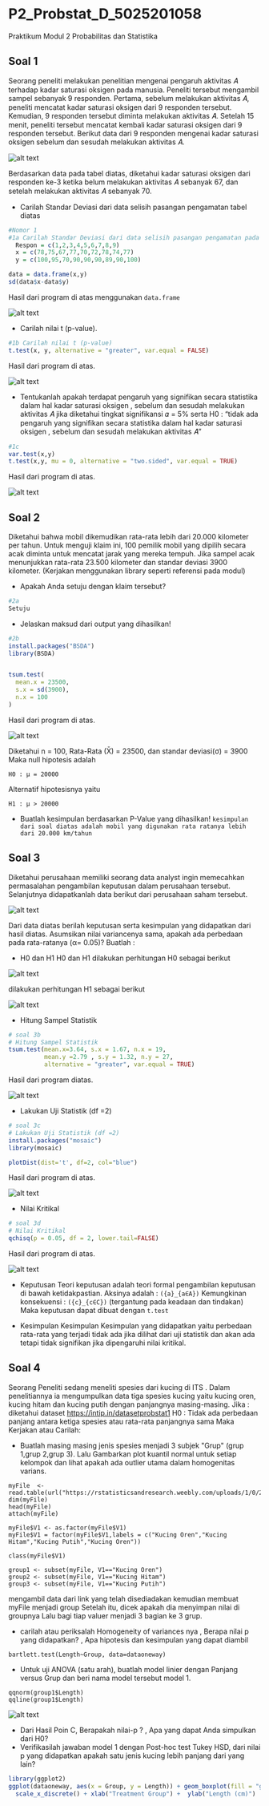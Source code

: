 # P2_Probstat_D_5025201058
Praktikum Modul 2 Probabilitas dan Statistika

## Soal 1
  Seorang peneliti melakukan penelitian mengenai pengaruh aktivitas 𝐴 terhadap
kadar saturasi oksigen pada manusia. Peneliti tersebut mengambil sampel
sebanyak 9 responden. Pertama, sebelum melakukan aktivitas 𝐴, peneliti mencatat
kadar saturasi oksigen dari 9 responden tersebut. Kemudian, 9 responden tersebut
diminta melakukan aktivitas 𝐴. Setelah 15 menit, peneliti tersebut mencatat kembali
kadar saturasi oksigen dari 9 responden tersebut. Berikut data dari 9 responden
mengenai kadar saturasi oksigen sebelum dan sesudah melakukan aktivitas 𝐴.   

![alt text](https://github.com/zunia25/P2_Probstat_D_5025201058/blob/main/File_Praktikum2_Probstat/Tabel.png)

Berdasarkan data pada tabel diatas, diketahui kadar saturasi oksigen dari responden ke-3 ketika belum melakukan aktivitas 𝐴 sebanyak 67,
dan setelah melakukan aktivitas 𝐴 sebanyak 70.

- Carilah Standar Deviasi dari data selisih pasangan pengamatan tabel diatas

```R
#Nomor 1
#1a Carilah Standar Deviasi dari data selisih pasangan pengamatan pada tabel
  Respon = c(1,2,3,4,5,6,7,8,9)
  x = c(78,75,67,77,70,72,78,74,77)
  y = c(100,95,70,90,90,90,89,90,100)

data = data.frame(x,y)
sd(data$x-data$y)
```
Hasil dari program di atas menggunakan `data.frame`
  
  ![alt text](https://github.com/zunia25/P2_Probstat_D_5025201058/blob/main/File_Praktikum2_Probstat/1a.png)

- Carilah nilai t (p-value).

```R
#1b Carilah nilai t (p-value)
t.test(x, y, alternative = "greater", var.equal = FALSE)
```

Hasil dari program di atas.

  ![alt text](https://github.com/zunia25/P2_Probstat_D_5025201058/blob/main/File_Praktikum2_Probstat/1b.png)
  
- Tentukanlah apakah terdapat pengaruh yang signifikan secara statistika
dalam hal kadar saturasi oksigen , sebelum dan sesudah melakukan
aktivitas 𝐴 jika diketahui tingkat signifikansi 𝛼 = 5% serta H0 : “tidak ada
pengaruh yang signifikan secara statistika dalam hal kadar saturasi
oksigen , sebelum dan sesudah melakukan aktivitas 𝐴”

```R
#1c 
var.test(x,y)
t.test(x,y, mu = 0, alternative = "two.sided", var.equal = TRUE)
```

Hasil dari program di atas.

  ![alt text](https://github.com/zunia25/P2_Probstat_D_5025201058/blob/main/File_Praktikum2_Probstat/1c.png)
  
 ## Soal 2
 Diketahui bahwa mobil dikemudikan rata-rata lebih dari 20.000 kilometer per tahun.
Untuk menguji klaim ini, 100 pemilik mobil yang dipilih secara acak diminta untuk
mencatat jarak yang mereka tempuh. Jika sampel acak menunjukkan rata-rata
23.500 kilometer dan standar deviasi 3900 kilometer. (Kerjakan menggunakan
library seperti referensi pada modul)

- Apakah Anda setuju dengan klaim tersebut?
```R 
#2a
Setuju
```
- Jelaskan maksud dari output yang dihasilkan!

```R
#2b 
install.packages("BSDA")
library(BSDA)


tsum.test(
  mean.x = 23500, 
  s.x = sd(3900), 
  n.x = 100
)
```

Hasil dari program di atas.

  ![alt text](https://github.com/zunia25/P2_Probstat_D_5025201058/blob/main/File_Praktikum2_Probstat/2b.png)
  
Diketahui n = 100, Rata-Rata (X̄) = 23500, dan standar deviasi(σ) = 3900 Maka null hipotesis adalah
```
H0 : μ = 20000
```
Alternatif hipotesisnya yaitu
```
H1 : μ > 20000
```
  
 -  Buatlah kesimpulan berdasarkan P-Value yang dihasilkan!
`kesimpulan dari soal diatas adalah mobil yang digunakan rata ratanya lebih dari 20.000 km/tahun`

## Soal 3
  Diketahui perusahaan memiliki seorang data analyst ingin memecahkan
permasalahan pengambilan keputusan dalam perusahaan tersebut. Selanjutnya
didapatkanlah data berikut dari perusahaan saham tersebut.

  ![alt text](https://github.com/zunia25/P2_Probstat_D_5025201058/blob/main/File_Praktikum2_Probstat/tabel2.png)
 
 Dari data diatas berilah keputusan serta kesimpulan yang didapatkan dari hasil
diatas. Asumsikan nilai variancenya sama, apakah ada perbedaan pada
rata-ratanya (α= 0.05)? Buatlah :
-  H0 dan H1
H0 dan H1 dilakukan perhitungan H0 sebagai berikut

  ![alt text](https://github.com/zunia25/P2_Probstat_D_5025201058/blob/main/File_Praktikum2_Probstat/3a1.png)
  
dilakukan perhitungan H1 sebagai berikut
   
   ![alt text](https://github.com/zunia25/P2_Probstat_D_5025201058/blob/main/File_Praktikum2_Probstat/3a2.png)
   
-  Hitung Sampel Statistik

```R
# soal 3b 
# Hitung Sampel Statistik
tsum.test(mean.x=3.64, s.x = 1.67, n.x = 19, 
          mean.y =2.79 , s.y = 1.32, n.y = 27, 
          alternative = "greater", var.equal = TRUE)
```
Hasil dari program diatas.
  
  ![alt text](https://github.com/zunia25/P2_Probstat_D_5025201058/blob/main/File_Praktikum2_Probstat/3b.png)
  
-  Lakukan Uji Statistik (df =2)

```R
# soal 3c
# Lakukan Uji Statistik (df =2)
install.packages("mosaic")
library(mosaic)

plotDist(dist='t', df=2, col="blue")
```

Hasil dari program di atas.

  ![alt text](https://github.com/zunia25/P2_Probstat_D_5025201058/blob/main/File_Praktikum2_Probstat/3c.png)

-  Nilai Kritikal
```R
# soal 3d
# Nilai Kritikal
qchisq(p = 0.05, df = 2, lower.tail=FALSE)
```

Hasil dari program di atas.

  ![alt text](https://github.com/zunia25/P2_Probstat_D_5025201058/blob/main/File_Praktikum2_Probstat/3d.png)  
  
- Keputusan
Teori keputusan adalah teori formal pengambilan keputusan di bawah ketidakpastian. Aksinya adalah : `({a}_{a∈A})` Kemungkinan konsekuensi : `({c}_{c∈C})` (tergantung pada keadaan dan tindakan) Maka keputusan dapat dibuat dengan `t.test`

- Kesimpulan
Kesimpulan Kesimpulan yang didapatkan yaitu perbedaan rata-rata yang terjadi tidak ada jika dilihat dari uji statistik dan akan ada tetapi tidak signifikan jika dipengaruhi nilai kritikal.

## Soal 4
Seorang Peneliti sedang meneliti spesies dari kucing di ITS . Dalam penelitiannya
ia mengumpulkan data tiga spesies kucing yaitu kucing oren, kucing hitam dan
kucing putih dengan panjangnya masing-masing.
Jika : diketahui dataset https://intip.in/datasetprobstat1
H0 : Tidak ada perbedaan panjang antara ketiga spesies atau rata-rata panjangnya
sama Maka Kerjakan atau Carilah:

- Buatlah masing masing jenis spesies menjadi 3 subjek "Grup" (grup 1,grup
2,grup 3). Lalu Gambarkan plot kuantil normal untuk setiap kelompok dan
lihat apakah ada outlier utama dalam homogenitas varians.

```
myFile  <- read.table(url("https://rstatisticsandresearch.weebly.com/uploads/1/0/2/6/1026585/onewayanova.txt"))
dim(myFile)
head(myFile)
attach(myFile)

myFile$V1 <- as.factor(myFile$V1)
myFile$V1 = factor(myFile$V1,labels = c("Kucing Oren","Kucing Hitam","Kucing Putih","Kucing Oren"))

class(myFile$V1)

group1 <- subset(myFile, V1=="Kucing Oren")
group2 <- subset(myFile, V1=="Kucing Hitam")
group3 <- subset(myFile, V1=="Kucing Putih")
```
mengambil data dari link yang telah disediadakan kemudian membuat myFile menjadi group Setelah itu, 
dicek apakah dia menyimpan nilai di groupnya Lalu bagi tiap valuer menjadi 3 bagian ke 3 grup.

- carilah atau periksalah Homogeneity of variances nya , Berapa nilai p yang
didapatkan? , Apa hipotesis dan kesimpulan yang dapat diambil 

```
bartlett.test(Length~Group, data=dataoneway)
```

- Untuk uji ANOVA (satu arah), buatlah model linier dengan Panjang versus
Grup dan beri nama model tersebut model 1.

```
qqnorm(group1$Length)
qqline(group1$Length)
```

  ![alt text](https://github.com/zunia25/P2_Probstat_D_5025201058/blob/main/File_Praktikum2_Probstat/4c.png)  
- Dari Hasil Poin C, Berapakah nilai-p ? , Apa yang dapat Anda simpulkan
dari H0?
- Verifikasilah jawaban model 1 dengan Post-hoc test Tukey HSD, dari nilai p
yang didapatkan apakah satu jenis kucing lebih panjang dari yang lain?

```R
library(ggplot2)
ggplot(dataoneway, aes(x = Group, y = Length)) + geom_boxplot(fill = "grey80", colour = "black") + 
  scale_x_discrete() + xlab("Treatment Group") +  ylab("Length (cm)")
```


